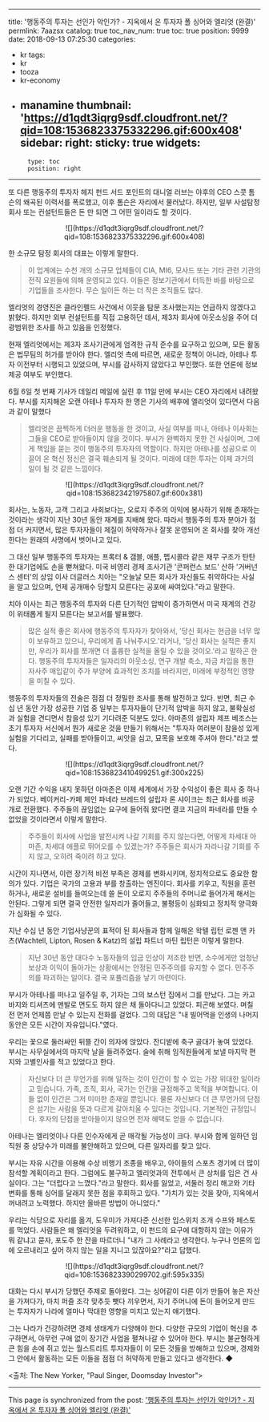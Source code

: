 
---
title: '행동주의 투자는 선인가 악인가? - 지옥에서 온 투자자 폴 싱어와 엘리엇 (완결)'
permlink: 7aazsx
catalog: true
toc_nav_num: true
toc: true
position: 9999
date: 2018-09-13 07:25:30
categories:
- kr
tags:
- kr
- tooza
- kr-economy
- manamine
thumbnail: 'https://d1qdt3iqrg9sdf.cloudfront.net/?qid=108:1536823375332296.gif:600x408'
sidebar:
    right:
        sticky: true
widgets:
    -
        type: toc
        position: right
---


또 다른 행동주의 투자자 헤지 펀드 서드 포인트의 대니얼 러브는 야후의 CEO 스콧 톰슨의 왜곡된 이력서를 폭로했고, 이후 톰슨은 자리에서 물러났다. 하지만, 일부 사설탐정 회사 또는 컨설턴트들은 돈 만 되면 그 어떤 일이라도 할 것이다.  

<center>
![](https://d1qdt3iqrg9sdf.cloudfront.net/?qid=108:1536823375332296.gif:600x408)
</center>

한 소규모 탐정 회사의 대표는 이렇게 말한다. 

>이 업계에는 수천 개의 소규모 업체들이 CIA, MI6, 모사드 또는 기타 관련 기관의 전직 요원들에 의해 운영되고 있다. 이들은 정보기관에서 터득한 바를 바탕으로 기업들을 조사한다. 무슨 일이든 하는 더 작은 조직들도 많다.  

엘리엇의 경영진은 클라인펠드 사건에서 이웃을 탐문 조사했는지는 언급하지 않겠다고  밝혔다. 하지만 외부 컨설턴트를 직접 고용하던 데서, 제3자 회사에 아웃소싱을 주어 더 광범위한 조사를 하고 있음을 인정했다.  

현재 엘리엇에서는 제3자 조사기관에게 엄격한 규칙 준수를 요구하고 있으며, 모든 활동은 법무팀의 허가를 받아야 한다. 엘리엇 측에 따르면, 새로운 정책이 아니라, 아테나 투자 이전부터 시행되고 있었으며, 부시를 감사하지 않았다고 부인했다. 또한 언론에 정보 제공 여부도 부인했다.  

6월 6일 첫 번째 기사가 데일리 메일에 실린 후 11일 만에 부시는 CEO 자리에서 내려왔다. 부시를 지지해온 오랜 아테나 투자자 한 명은 기사의 배후에 엘리엇이 있다면서 다음과 같이 말했다 

>엘리엇은 끔찍하게 더러운 행동을 한 것이고, 사실 여부를 떠나, 아테나 이사회는 그들을 CEO로 받아들이지 않을 것이다. 부시가 완벽하지 못한 건 사실이며, 그에게 책임을 묻는 것이 행동주의 투자자의 역할이다. 하지만 아테나를 성공으로 이끌어 온 혁신 정신은 결국 훼손되게 될 것이다.  미래에 대한 투자는 이제 과거의 일이 될 것 같은 느낌이다. 

<center>
![](https://d1qdt3iqrg9sdf.cloudfront.net/?qid=108:1536823421975807.gif:600x381)
</center>

회사는, 노동자, 고객 그리고 사회보다는,  오로지 주주의 이익에 봉사하기 위해 존재하는 것이라는 생각이 지난 30년 동안 재계를 지배해 왔다. 따라서 행동주의 투자 분야가 점점 더 커지면서, 많은 투자자들이 체질이 허약하거나 잘못 운영되어 온 회사를 찾아 개선한다는 원래의 사명에서 벗어나고 있다. 

그 대신 일부 행동주의 투자자는 프록터 & 갬블, 애플, 펩시콜라 같은 재무 구조가 탄탄한 대기업에도 손을 뻗쳐왔다.  미국 비영리 경제 조사기관 '콘퍼런스 보드' 산하 '거버넌스 센터'의 상임 이사 더글러스 치아는 "오늘날 모든 회사가 자신들도 취약하다는 사실을 알고 있으며, 언제 공개매수 당할지 모른다는 공포에 싸여있다."라고 말한다. 

치아 이사는 최근 행동주의 투자와 다른 단기적인 압박이 증가하면서 미국 재계의 건강이 위태롭게 될지 모른다는 보고서를 발표했다. 

>많은 실적 좋은 회사에 행동주의 투자자가 찾아와서, '당신 회사는 현금을 너무 많이 보유하고 있으니, 우리에게 좀 나눠주시오.'라거나, '당신 회사는 실적은 좋지만, 우리가 회사를 쪼개면 더 훌륭한 실적을 올릴 수 있을 것이오.'라고 말하곤 한다. 행동주의 투자자들은 일자리의 아웃소싱, 연구 개발 축소, 자금 차입을 통한 자사주 매입같이 주가 부양에 효과적인 조치를 바라지만, 미래에 부정적인 영향을 미칠 수 있다.    

행동주의 투자자들의 전술은 점점 더 정밀한 조사를 통해 발전하고 있다. 반면, 최근 수십 년 동안 가장 성공한 기업 중 일부는 투자자들이 단기적 압박을 하지 않고, 불확실성과 실험을 견디면서 참을성 있기 기다려준 덕분도 있다. 아마존의 설립자 제프 베조스는 초기 투자자 서신에서 뭔가 새로운 것을 만들기 위해서는 "투자자 여러분이 참을성 있게 실험을 기다리고, 실패를 받아들이고, 씨앗을 심고, 묘목을 보호해 주셔야 한다."라고 썼다. 

<center>
![](https://d1qdt3iqrg9sdf.cloudfront.net/?qid=108:1536823410499251.gif:300x225)
</center>

오랜 기간 수익을 내지 못하던 아마존은 이제 세계에서 가장 수익성이 좋은 회사 중 하나가 되었다. 베이커리-카페 체인 파네라 브레드의 설립자 론 샤이크는 최근 회사를 비공개로 전환했다. 주주들의 끊임없는 요구에 들어줘 왔다면 결코 지금의 파네라를 만들 수 없었을 것이라면서 이렇게 말한다. 

>주주들이 회사에 사업을 발전시켜 나갈 기회를 주지 않는다면, 어떻게 차세대 아마존, 차세대 애플로 뛰어오를 수 있겠는가? 주주들은 회사가 자라나갈 기회를 주지 않고, 오히려 죽이려 하고 있다. 

시간이 지나면서, 이런 장기적 비전 부족은 경제를 변화시키며, 정치적으로도 중요한 함의가 있다. 기업은 국가의 고용과 부를 창출하는 엔진이다. 회사를 키우고, 직원을 훈련하거나, 새로운 설비를 들여오는데 쓸 돈이 오로지 주주들의 주머니로 들어가게 해서는 안된다. 그렇게 되면 결국 안전한 일자리가 줄어들고, 불평등이 심화되고 정치적 양극화가 심화될 수 있다.  

지난 수십 년 동안 기업사냥꾼의 표적이 된 회사들과 함께 일해온 왁텔 립턴 로젠 앤 카츠(Wachtell, Lipton, Rosen & Katz)의 설립 파트너 마틴 립턴은 이렇게 말한다. 

>지난 30년 동안 대다수 노동자들의 임금 인상이 저조한 반면, 소수에게만 엄청난 보상과 이익이 돌아가는 상황에서는 안정된 민주주의를 유지할 수 없다. 민주주의를 파괴하는 일이다. 결국 포퓰리즘을 낳기 마련이다. 

부시가 아테나를 떠나고 일주일 후, 기자는 그의 보스턴 집에서 그를 만났다. 그는 카고 바지와 티셔츠에 맨발로 면도도 하지 않은 채 돌아다니고 있었다. 피곤해 보였다. 며칠 전 먼저 언제쯤 만날 수 있는지 전화를 걸었다. 그의 대답은 "내 빌어먹을 인생의 나머지 동안은 모든 시간이 자유입니다."였다.  

우리는 꽃으로 둘러싸인 뒤뜰 간이 의자에 앉았다. 잔디밭에 축구 골대가 놓여 있었다. 부시는 사무실에서의 마지막 날을 들려주었다. 술에 취해 임직원들에게 보낼 마지막 편지와 고별인사를 적고 있었다고 한다. 

>자신보다 더 큰 무언가를 위해 일하는 것이 인간이 할 수 있는 가장 위대한 일이라고 믿습니다. 가족, 조직, 회사, 국가는 인간을 규정해주고 목적을 부여합니다. 이들 없이  인간은 그저 미미한 존재일 뿐입니다.  물론 자신보다 더 큰 무언가의 단점은 섬기는 사람을 뜻과 다르게 갈아치울 수 있다는 것입니다. 기본적인 규정입니다. 후자의 단점을 받아들이지 않으면 전자 혜택도 얻을 수 없습니다.  

아테나는 엘리엇이나 다른 인수자에게 곧 매각될 가능성이 크다. 부시와 함께 일하던 임직원 중 상당수가 미래를 불안해하고 있으며, 다른 일자리를 찾고 있다. 

부시는 자유 시간을 이용해 수상 비행기 조종을 배우고, 아이들의 스포츠 경기에 더 많이 참석할 계획이라고 한다. 그럼에도 불구하고 엘리엇과의 전투에서 큰 상처를 입은 건 사실이다. 그는 "더럽다고 느꼈다."라고 말한다. 회사를 잃었고, 서둘러 정리 해고와 기타 변화를 통해 싱어를 달래지 못한 점을 후회하고 있다. "가치가 있는 것을 찾아, 지옥에서 꺼내려고 노력했다. 하지만 올바른 방법이 아니었다." 

우리는 식당으로 자리를 옮겨, 도우미가  가져다준 신선한 입스위치 조개 수프와 페스토를 먹었다. 사람들은 왜 엘리엇을 두려워하고, 이 펀드의 요구에 대항하지 않는 이유가 뭐 같냐고 묻자, 포도주 한 잔을 따르더니 "내가 그 사례라고 생각한다. 누구나 언론의 입에 오르내리고 싶어 하지 않는 일을 지니고 있잖아요?"라고 답했다. 

<center>
![](https://d1qdt3iqrg9sdf.cloudfront.net/?qid=108:1536823390299702.gif:595x335)
</center>

대화는 다시 부시가 당했던 주제로 돌아왔다. 그는 싱어같이 다른 이가 만들어 놓은 자산을 가져다가, 마치 퍼즐 조각 맞추듯 뺏다 끼우면서, 자기 주머니에 돈이 들어오게 만드는 투자자가 나라에 얼마나 막대한 영향을 미치고 있는지 얘기했다.  
  
그는 나라가 건강하려면 경제 생태계가 다양해야 한다. 다양한 규모의 기업이 혁신을 추구하면서, 아무런 구애 없이 장기간 사업을 펼쳐나갈 수 있어야 한다. 부시는 불균형하게 큰 힘을 손에 쥐고 있는 월스트리트 투자자들이 이 모든 것들을 방해하고 있으며, 경제와 그 안에서 활동하는 모든 이들을 점점 더  허약하게 만들고 있다고 생각한다. ◆ 

<출처: The New Yorker, "Paul Singer, Doomsday Investor">

- - -

This page is synchronized from the post: ['행동주의 투자는 선인가 악인가? - 지옥에서 온 투자자 폴 싱어와 엘리엇 (완결)'](https://steemit.com/@pius.pius/7aazsx)

